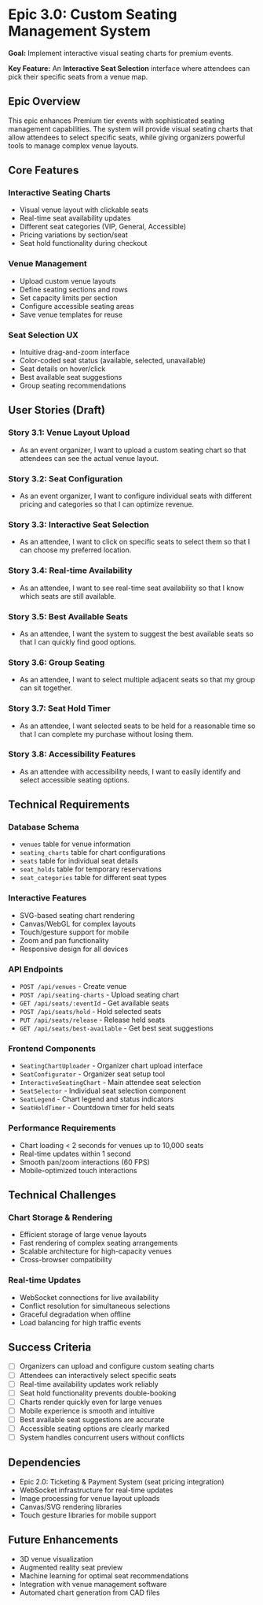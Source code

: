# Epic 3.0: Custom Seating Management System

**Goal:** Implement interactive visual seating charts for premium events.

**Key Feature:** An **Interactive Seat Selection** interface where attendees can pick their specific seats from a venue map.

## Epic Overview

This epic enhances Premium tier events with sophisticated seating management capabilities. The system will provide visual seating charts that allow attendees to select specific seats, while giving organizers powerful tools to manage complex venue layouts.

## Core Features

### Interactive Seating Charts
- Visual venue layout with clickable seats
- Real-time seat availability updates
- Different seat categories (VIP, General, Accessible)
- Pricing variations by section/seat
- Seat hold functionality during checkout

### Venue Management
- Upload custom venue layouts
- Define seating sections and rows
- Set capacity limits per section
- Configure accessible seating areas
- Save venue templates for reuse

### Seat Selection UX
- Intuitive drag-and-zoom interface
- Color-coded seat status (available, selected, unavailable)
- Seat details on hover/click
- Best available seat suggestions
- Group seating recommendations

## User Stories (Draft)

### Story 3.1: Venue Layout Upload
- As an event organizer, I want to upload a custom seating chart so that attendees can see the actual venue layout.

### Story 3.2: Seat Configuration
- As an event organizer, I want to configure individual seats with different pricing and categories so that I can optimize revenue.

### Story 3.3: Interactive Seat Selection
- As an attendee, I want to click on specific seats to select them so that I can choose my preferred location.

### Story 3.4: Real-time Availability
- As an attendee, I want to see real-time seat availability so that I know which seats are still available.

### Story 3.5: Best Available Seats
- As an attendee, I want the system to suggest the best available seats so that I can quickly find good options.

### Story 3.6: Group Seating
- As an attendee, I want to select multiple adjacent seats so that my group can sit together.

### Story 3.7: Seat Hold Timer
- As an attendee, I want selected seats to be held for a reasonable time so that I can complete my purchase without losing them.

### Story 3.8: Accessibility Features
- As an attendee with accessibility needs, I want to easily identify and select accessible seating options.

## Technical Requirements

### Database Schema
- `venues` table for venue information
- `seating_charts` table for chart configurations
- `seats` table for individual seat details
- `seat_holds` table for temporary reservations
- `seat_categories` table for different seat types

### Interactive Features
- SVG-based seating chart rendering
- Canvas/WebGL for complex layouts
- Touch/gesture support for mobile
- Zoom and pan functionality
- Responsive design for all devices

### API Endpoints
- `POST /api/venues` - Create venue
- `POST /api/seating-charts` - Upload seating chart
- `GET /api/seats/:eventId` - Get available seats
- `POST /api/seats/hold` - Hold selected seats
- `PUT /api/seats/release` - Release held seats
- `GET /api/seats/best-available` - Get best seat suggestions

### Frontend Components
- `SeatingChartUploader` - Organizer chart upload interface
- `SeatConfigurator` - Organizer seat setup tool
- `InteractiveSeatingChart` - Main attendee seat selection
- `SeatSelector` - Individual seat selection component
- `SeatLegend` - Chart legend and status indicators
- `SeatHoldTimer` - Countdown timer for held seats

### Performance Requirements
- Chart loading < 2 seconds for venues up to 10,000 seats
- Real-time updates within 1 second
- Smooth pan/zoom interactions (60 FPS)
- Mobile-optimized touch interactions

## Technical Challenges

### Chart Storage & Rendering
- Efficient storage of large venue layouts
- Fast rendering of complex seating arrangements
- Scalable architecture for high-capacity venues
- Cross-browser compatibility

### Real-time Updates
- WebSocket connections for live availability
- Conflict resolution for simultaneous selections
- Graceful degradation when offline
- Load balancing for high traffic events

## Success Criteria

- [ ] Organizers can upload and configure custom seating charts
- [ ] Attendees can interactively select specific seats
- [ ] Real-time availability updates work reliably
- [ ] Seat hold functionality prevents double-booking
- [ ] Charts render quickly even for large venues
- [ ] Mobile experience is smooth and intuitive
- [ ] Best available seat suggestions are accurate
- [ ] Accessible seating options are clearly marked
- [ ] System handles concurrent users without conflicts

## Dependencies

- Epic 2.0: Ticketing & Payment System (seat pricing integration)
- WebSocket infrastructure for real-time updates
- Image processing for venue layout uploads
- Canvas/SVG rendering libraries
- Touch gesture libraries for mobile support

## Future Enhancements

- 3D venue visualization
- Augmented reality seat preview
- Machine learning for optimal seat recommendations
- Integration with venue management software
- Automated chart generation from CAD files
